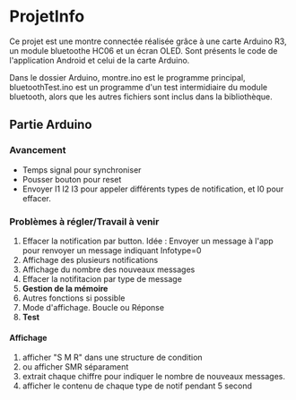 # ProjetInfo
Ce projet est une montre connectée réalisée grâce à une carte Arduino R3, un module bluetoothe HC06 et un écran OLED.
Sont présents le code de l'application Android et celui de la carte Arduino.

Dans le dossier Arduino, montre.ino est le programme principal, bluetoothTest.ino est un programme d'un test intermidiaire du module bluetooth, alors que les autres fichiers sont inclus dans la bibliothèque. 

## Partie Arduino

### Avancement
- Temps signal pour synchroniser
- Pousser bouton pour reset
- Envoyer I1 I2 I3 pour appeler différents types de notification, et I0 pour effacer.

### Problèmes à régler/Travail à venir
1. Effacer la notification par button. Idée : Envoyer un message à l'app pour renvoyer un message indiquant Infotype=0
2. Affichage des plusieurs notifications
3. Affichage du nombre des nouveaux messages
4. Effacer la notifitacion par type de message
5. __Gestion de la mémoire__
6. Autres fonctions si possible
7. Mode d'affichage. Boucle ou Réponse
8. __Test__



#### Affichage
1. afficher "S M R" dans une structure de condition
2. ou afficher SMR séparament
3. extrait chaque chiffre pour indiquer le nombre de nouveaux messages.
4. afficher le contenu de chaque type de notif pendant 5 second
